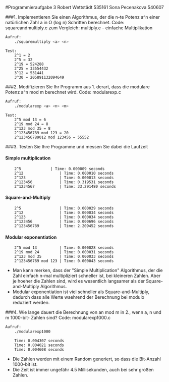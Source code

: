 #Programmieraufgabe 3
	Robert Wettstädt 535161
	Sona Pecenakova 540607



###1. Implementieren Sie einen Algorithmus, der die n-te Potenz a^n einer natürlichen Zahl a in O (log n) Schritten berechnet.
		Code: squareandmultiply.c
		zum Vergleich: multiply.c - einfache Multiplikation
```bash
Aufruf:
    ./squaremultiply <a> <n>
```
	Test:
		2^1 = 2
		2^5 = 32
		2^19 = 524288
		2^25 = 33554432
		3^12 = 531441
		3^30 = 205891132094649

###2. Modifizieren Sie Ihr Programm aus 1. derart, dass die modulare Potenz a^n mod m berechnet wird.
		Code: modularexp.c
```bash
Aufruf:
    ./modularexp <a> <n> <m>
```
	Test:
		2^5 mod 13 = 6
		2^19 mod 24 = 8
		2^123 mod 35 = 8
		2^123456789 mod 123 = 20
		2^123456789012 mod 123456 = 55552

###3. Testen Sie Ihre Programme und messen Sie dabei die Laufzeit
#### Simple multiplication
		2^5				| Time: 0.000009 seconds	
		2^12				| Time: 0.000010 seconds
		2^123				| Time: 0.000013 seconds
		2^123456 			| Time: 0.319531 seconds
		2^1234567			| Time: 33.291480 seconds

#### Square-and-Multiply
		2^5					| Time: 0.000029 seconds	
		2^12				| Time: 0.000034 seconds
		2^123				| Time: 0.000034 seconds
		2^123456 			| Time: 0.000696 seconds
		2^123456789			| Time: 2.209452 seconds
			
#### Modular exponentiation
		2^5 mod 13			| Time: 0.000028 seconds
		2^19 mod 24			| Time: 0.000031 seconds
		2^123 mod 35		| Time: 0.000033 seconds
		2^123456789 mod 123	| Time: 0.000043 seconds
	
- Man kann merken, dass der "Simple Multiplication" Algorithmus, der die Zahl einfach n-mal multipliziert schneller ist, bei kleineren Zahlen. Aber je hoeher die Zahlen sind, wird es wesentlich langsamer als der Square-and-Multiply Algorithmus.
- Modular exponentiation ist viel schneller als Square-and-Multiply, dadurch dass alle Werte waehrend der Berechnung bei modulo reduziert werden.

###4. Wie lange dauert die Berechnung von an mod m in 2., wenn a, n und m 1000-bit- Zahlen sind?
		Code: modularexp1000.c
```bash
Aufruf:
    ./modularexp1000
```
		Time: 0.004307 seconds
		Time: 0.004021 seconds
		Time: 0.004608 seconds 

- Die Zahlen werden mit einem Random generiert, so dass die Bit-Anzahl 1000-bit ist.
- Die Zeit ist immer ungefähr 4.5 Millisekunden, auch bei sehr großen Zahlen.
